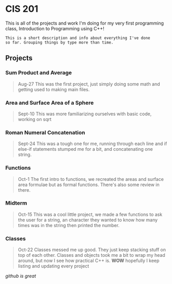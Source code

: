 # CIS 201
This is all of the projects and work I'm doing for my very first programming class, Introduction to Programming using C++!

```Block1
This is a short description and info about everything I've done
so far. Grouping things by type more than time.
```
## Projects
### Sum Product and Average
>Aug-27 This was the first project, just simply doing some math and getting used
>to making main files.
### Area and Surface Area of a Sphere
>Sept-10 This was more familiarizing ourselves with basic code, working on sqrt
### Roman Numeral Concatenation
>Sept-24 This was a tough one for me, running through each line and if else-if
>statements stumped me for a bit, and concatenating one string.
### Functions
>Oct-1 The first intro to functions, we recreated the areas and surface area formulae
>but as formal functions. There's also some review in there.
### Midterm
>Oct-15 This was a cool little project, we made a few functions to ask the user
>for a string, an character they wanted to know how many times was in the string
>then printed the number.
### Classes
>Oct-22 Classes messed me up good. They just keep stacking stuff on top of each other.
>Classes and objects took me a bit to wrap my head around, but now I see how practical
>C++ is.
**WOW**
>hopefully I keep listing and updating every project

_github is great_
